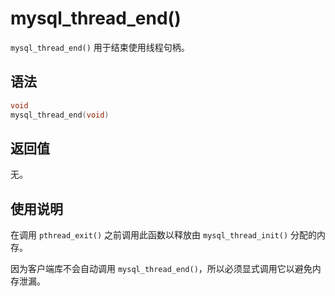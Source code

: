 mysql_thread_end() 
=======================================

`mysql_thread_end()` 用于结束使用线程句柄。

语法 
-----------------------

```c
void
mysql_thread_end(void)
```



返回值 
------------------------

无。

使用说明 
-------------------------

在调用 `pthread_exit()` 之前调用此函数以释放由 `mysql_thread_init()` 分配的内存。

因为客户端库不会自动调用 `mysql_thread_end()`，所以必须显式调用它以避免内存泄漏。
